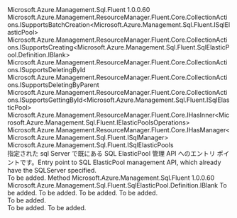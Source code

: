 <Type Name="ISqlElasticPoolsCreatable" FullName="Microsoft.Azure.Management.Sql.Fluent.SqlElasticPools.SqlElasticPoolsCreatable.ISqlElasticPoolsCreatable">
  <TypeSignature Language="C#" Value="public interface ISqlElasticPoolsCreatable : Microsoft.Azure.Management.ResourceManager.Fluent.Core.CollectionActions.ISupportsBatchCreation&lt;Microsoft.Azure.Management.Sql.Fluent.ISqlElasticPool&gt;, Microsoft.Azure.Management.ResourceManager.Fluent.Core.CollectionActions.ISupportsCreating&lt;Microsoft.Azure.Management.Sql.Fluent.SqlElasticPool.Definition.IBlank&gt;, Microsoft.Azure.Management.ResourceManager.Fluent.Core.CollectionActions.ISupportsDeletingById, Microsoft.Azure.Management.ResourceManager.Fluent.Core.CollectionActions.ISupportsDeletingByParent, Microsoft.Azure.Management.ResourceManager.Fluent.Core.CollectionActions.ISupportsGettingById&lt;Microsoft.Azure.Management.Sql.Fluent.ISqlElasticPool&gt;, Microsoft.Azure.Management.ResourceManager.Fluent.Core.IHasInner&lt;Microsoft.Azure.Management.Sql.Fluent.IElasticPoolsOperations&gt;, Microsoft.Azure.Management.ResourceManager.Fluent.Core.IHasManager&lt;Microsoft.Azure.Management.Sql.Fluent.ISqlManager&gt;, Microsoft.Azure.Management.Sql.Fluent.ISqlElasticPools" />
  <TypeSignature Language="ILAsm" Value=".class public interface auto ansi abstract ISqlElasticPoolsCreatable implements class Microsoft.Azure.Management.ResourceManager.Fluent.Core.CollectionActions.ISupportsBatchCreation`1&lt;class Microsoft.Azure.Management.Sql.Fluent.ISqlElasticPool&gt;, class Microsoft.Azure.Management.ResourceManager.Fluent.Core.CollectionActions.ISupportsCreating`1&lt;class Microsoft.Azure.Management.Sql.Fluent.SqlElasticPool.Definition.IBlank&gt;, class Microsoft.Azure.Management.ResourceManager.Fluent.Core.CollectionActions.ISupportsDeletingById, class Microsoft.Azure.Management.ResourceManager.Fluent.Core.CollectionActions.ISupportsDeletingByParent, class Microsoft.Azure.Management.ResourceManager.Fluent.Core.CollectionActions.ISupportsGettingById`1&lt;class Microsoft.Azure.Management.Sql.Fluent.ISqlElasticPool&gt;, class Microsoft.Azure.Management.ResourceManager.Fluent.Core.IHasInner`1&lt;class Microsoft.Azure.Management.Sql.Fluent.IElasticPoolsOperations&gt;, class Microsoft.Azure.Management.ResourceManager.Fluent.Core.IHasManager`1&lt;class Microsoft.Azure.Management.Sql.Fluent.ISqlManager&gt;, class Microsoft.Azure.Management.Sql.Fluent.ISqlElasticPools" />
  <TypeSignature Language="DocId" Value="T:Microsoft.Azure.Management.Sql.Fluent.SqlElasticPools.SqlElasticPoolsCreatable.ISqlElasticPoolsCreatable" />
  <TypeSignature Language="VB.NET" Value="Public Interface ISqlElasticPoolsCreatable&#xA;Implements IHasInner(Of IElasticPoolsOperations), IHasManager(Of ISqlManager), ISqlElasticPools, ISupportsBatchCreation(Of ISqlElasticPool), ISupportsCreating(Of IBlank), ISupportsDeletingById, ISupportsDeletingByParent, ISupportsGettingById(Of ISqlElasticPool)" />
  <TypeSignature Language="F#" Value="type ISqlElasticPoolsCreatable = interface&#xA;    interface ISqlElasticPools&#xA;    interface ISupportsCreating&lt;IBlank&gt;&#xA;    interface ISupportsDeletingById&#xA;    interface ISupportsGettingById&lt;ISqlElasticPool&gt;&#xA;    interface ISupportsBatchCreation&lt;ISqlElasticPool&gt;&#xA;    interface ISupportsDeletingByParent&#xA;    interface IHasManager&lt;ISqlManager&gt;&#xA;    interface IHasInner&lt;IElasticPoolsOperations&gt;" />
  <AssemblyInfo>
    <AssemblyName>Microsoft.Azure.Management.Sql.Fluent</AssemblyName>
    <AssemblyVersion>1.0.0.60</AssemblyVersion>
  </AssemblyInfo>
  <Interfaces>
    <Interface>
      <InterfaceName>Microsoft.Azure.Management.ResourceManager.Fluent.Core.CollectionActions.ISupportsBatchCreation&lt;Microsoft.Azure.Management.Sql.Fluent.ISqlElasticPool&gt;</InterfaceName>
    </Interface>
    <Interface>
      <InterfaceName>Microsoft.Azure.Management.ResourceManager.Fluent.Core.CollectionActions.ISupportsCreating&lt;Microsoft.Azure.Management.Sql.Fluent.SqlElasticPool.Definition.IBlank&gt;</InterfaceName>
    </Interface>
    <Interface>
      <InterfaceName>Microsoft.Azure.Management.ResourceManager.Fluent.Core.CollectionActions.ISupportsDeletingById</InterfaceName>
    </Interface>
    <Interface>
      <InterfaceName>Microsoft.Azure.Management.ResourceManager.Fluent.Core.CollectionActions.ISupportsDeletingByParent</InterfaceName>
    </Interface>
    <Interface>
      <InterfaceName>Microsoft.Azure.Management.ResourceManager.Fluent.Core.CollectionActions.ISupportsGettingById&lt;Microsoft.Azure.Management.Sql.Fluent.ISqlElasticPool&gt;</InterfaceName>
    </Interface>
    <Interface>
      <InterfaceName>Microsoft.Azure.Management.ResourceManager.Fluent.Core.IHasInner&lt;Microsoft.Azure.Management.Sql.Fluent.IElasticPoolsOperations&gt;</InterfaceName>
    </Interface>
    <Interface>
      <InterfaceName>Microsoft.Azure.Management.ResourceManager.Fluent.Core.IHasManager&lt;Microsoft.Azure.Management.Sql.Fluent.ISqlManager&gt;</InterfaceName>
    </Interface>
    <Interface>
      <InterfaceName>Microsoft.Azure.Management.Sql.Fluent.ISqlElasticPools</InterfaceName>
    </Interface>
  </Interfaces>
  <Docs>
    <summary>
            <span data-ttu-id="15790-101">指定された sql Server で既にある SQL ElasticPool 管理 API へのエントリ ポイントです。</span><span class="sxs-lookup"><span data-stu-id="15790-101">Entry point to SQL ElasticPool management API, which already have the SQLServer specified.</span></span>
            </summary>
    <remarks>To be added.</remarks>
  </Docs>
  <Members>
    <Member MemberName="DefinedWithSqlServer">
      <MemberSignature Language="C#" Value="public Microsoft.Azure.Management.Sql.Fluent.SqlElasticPool.Definition.IBlank DefinedWithSqlServer (string resourceGroupName, string sqlServerName, string elasticPoolName, Microsoft.Azure.Management.ResourceManager.Fluent.Core.Region region);" />
      <MemberSignature Language="ILAsm" Value=".method public hidebysig newslot virtual instance class Microsoft.Azure.Management.Sql.Fluent.SqlElasticPool.Definition.IBlank DefinedWithSqlServer(string resourceGroupName, string sqlServerName, string elasticPoolName, class Microsoft.Azure.Management.ResourceManager.Fluent.Core.Region region) cil managed" />
      <MemberSignature Language="DocId" Value="M:Microsoft.Azure.Management.Sql.Fluent.SqlElasticPools.SqlElasticPoolsCreatable.ISqlElasticPoolsCreatable.DefinedWithSqlServer(System.String,System.String,System.String,Microsoft.Azure.Management.ResourceManager.Fluent.Core.Region)" />
      <MemberSignature Language="F#" Value="abstract member DefinedWithSqlServer : string * string * string * Microsoft.Azure.Management.ResourceManager.Fluent.Core.Region -&gt; Microsoft.Azure.Management.Sql.Fluent.SqlElasticPool.Definition.IBlank" Usage="iSqlElasticPoolsCreatable.DefinedWithSqlServer (resourceGroupName, sqlServerName, elasticPoolName, region)" />
      <MemberType>Method</MemberType>
      <AssemblyInfo>
        <AssemblyName>Microsoft.Azure.Management.Sql.Fluent</AssemblyName>
        <AssemblyVersion>1.0.0.60</AssemblyVersion>
      </AssemblyInfo>
      <ReturnValue>
        <ReturnType>Microsoft.Azure.Management.Sql.Fluent.SqlElasticPool.Definition.IBlank</ReturnType>
      </ReturnValue>
      <Parameters>
        <Parameter Name="resourceGroupName" Type="System.String" />
        <Parameter Name="sqlServerName" Type="System.String" />
        <Parameter Name="elasticPoolName" Type="System.String" />
        <Parameter Name="region" Type="Microsoft.Azure.Management.ResourceManager.Fluent.Core.Region" />
      </Parameters>
      <Docs>
        <param name="resourceGroupName">To be added.</param>
        <param name="sqlServerName">To be added.</param>
        <param name="elasticPoolName">To be added.</param>
        <param name="region">To be added.</param>
        <summary>To be added.</summary>
        <returns>To be added.</returns>
        <remarks>To be added.</remarks>
      </Docs>
    </Member>
  </Members>
</Type>